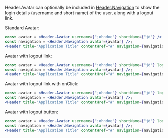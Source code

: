 Header.Avatar can optionally be included in [Header.Navigation](#/Navigation?id=headernavigation) to show the login details (username and short name) of the user, along with a logout link.

Standard Avatar:

<!-- prettier-ignore-start -->
```jsx
const avatar = <Header.Avatar username={"johndoe"} shortName={"jd"} />
const navigation = <Header.Navigation avatar={avatar} />;
<Header title="Application Title" contentHref="#" navigation={navigation}/>
```
<!-- prettier-ignore-end -->

Avatar with logout link:

<!-- prettier-ignore-start -->
```jsx
const avatar = <Header.Avatar username={"johndoe"} shortName={"jd"} logoutURL={"/logout"} />
const navigation = <Header.Navigation avatar={avatar} />;
<Header title="Application Title" contentHref="#" navigation={navigation}/>
```
<!-- prettier-ignore-end -->

Avatar with logout link with onClick:

<!-- prettier-ignore-start -->
```jsx
const avatar = <Header.Avatar username={"johndoe"} shortName={"jd"} logoutURL={"/logout"} logoutClick={() => console.log("logout")}/>
const navigation = <Header.Navigation avatar={avatar} />;
<Header title="Application Title" contentHref="#" navigation={navigation}/>
```
<!-- prettier-ignore-end -->

Avatar with logout button:

<!-- prettier-ignore-start -->
```jsx
const avatar = <Header.Avatar username={"johndoe"} shortName={"jd"} logoutClick={() => console.log("logout")}/>
const navigation = <Header.Navigation avatar={avatar} />;
<Header title="Application Title" contentHref="#" navigation={navigation}/>
```
<!-- prettier-ignore-end -->
